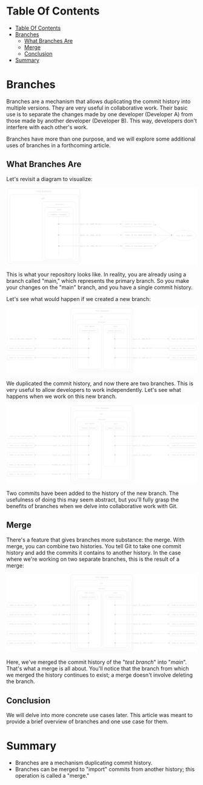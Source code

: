 # Table Of Contents

- [Table Of Contents](#table-of-contents)
- [Branches](#branches)
  - [What Branches Are](#what-branches-are)
  - [Merge](#merge)
  - [Conclusion](#conclusion)
- [Summary](#summary)

# Branches

Branches are a mechanism that allows duplicating the commit history into multiple versions. They are very useful in collaborative work. Their basic use is to separate the changes made by one developer (Developer A) from those made by another developer (Developer B). This way, developers don't interfere with each other's work.

Branches have more than one purpose, and we will explore some additional uses of branches in a forthcoming article.

## What Branches Are

Let's revisit a diagram to visualize:

![one branch](../assets/one-branch-repo.png)

This is what your repository looks like. In reality, you are already using a branch called "main," which represents the primary branch. So you make your changes on the "main" branch, and you have a single commit history.

Let's see what would happen if we created a new branch:

![two branches](../assets/two-branch-repo.png)

We duplicated the commit history, and now there are two branches. This is very useful to allow developers to work independently. Let's see what happens when we work on this new branch.

![new commit on new branch](../assets/new-commits.png)

Two commits have been added to the history of the new branch. The usefulness of doing this may seem abstract, but you'll fully grasp the benefits of branches when we delve into collaborative work with Git.

## Merge

There's a feature that gives branches more substance: the merge. With merge, you can combine two histories. You tell Git to take one commit history and add the commits it contains to another history. In the case where we're working on two separate branches, this is the result of a merge:

![](../assets/merge.png)

Here, we've merged the commit history of the "*test branch*" into "*main*". That's what a merge is all about. You'll notice that the branch from which we merged the history continues to exist; a merge doesn't involve deleting the branch.

## Conclusion

We will delve into more concrete use cases later. This article was meant to provide a brief overview of branches and one use case for them.

# Summary

- Branches are a mechanism duplicating commit history.
- Branches can be merged to "import" commits from another history; this operation is called a "merge."